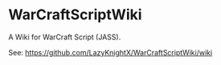 # WarCraftScriptWiki

A Wiki for WarCraft Script (JASS).

See: https://github.com/LazyKnightX/WarCraftScriptWiki/wiki
